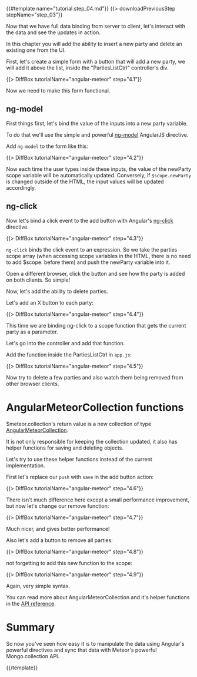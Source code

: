 {{#template name="tutorial.step_04.md"}}
{{> downloadPreviousStep stepName="step_03"}}

Now that we have full data binding from server to client, let's interact with the data and see the updates in action.

In this chapter you will add the ability to insert a new party and delete an existing one from the UI.

First, let's create a simple form with a button that will add a new party, we will add it above the list, inside the "PartiesListCtrl" controller's div.

{{> DiffBox tutorialName="angular-meteor" step="4.1"}}

Now we need to make this form functional.

## ng-model

First things first, let's bind the value of the inputs into a new party variable.

To do that we'll use the simple and powerful [ng-model](https://docs.angularjs.org/api/ng/directive/ngModel) AngularJS directive.

Add `ng-model` to the form like this:

{{> DiffBox tutorialName="angular-meteor" step="4.2"}}

Now each time the user types inside these inputs, the value of the newParty scope variable will be automatically updated.  Conversely, if `$scope.newParty` is changed outside of the HTML, the input values will be updated accordingly.

## ng-click

Now let's bind a click event to the add button with Angular's [ng-click](https://docs.angularjs.org/api/ng/directive/ngClick) directive.

{{> DiffBox tutorialName="angular-meteor" step="4.3"}}

`ng-click` binds the click event to an expression.
So we take the parties scope array (when accessing scope variables in the HTML, there is no need to add $scope. before them) and push the newParty variable into it.

Open a different browser, click the button and see how the party is added on both clients. So simple!


Now, let's add the ability to delete parties.

Let's add an X button to each party:

{{> DiffBox tutorialName="angular-meteor" step="4.4"}}

This time we are binding ng-click to a scope function that gets the current party as a parameter.

Let's go into the controller and add that function.

Add the function inside the PartiesListCtrl in `app.js`:

{{> DiffBox tutorialName="angular-meteor" step="4.5"}}

Now try to delete a few parties and also watch them being removed from other browser clients.

# AngularMeteorCollection functions

$meteor.collection's return value is a new collection of type [AngularMeteorCollection](/api/AngularMeteorCollection).

It is not only responsible for keeping the collection updated, it also has helper functions for saving and deleting objects.

Let's try to use these helper functions instead of the current implementation.

First let's replace our `push` with `save` in the add button action:

{{> DiffBox tutorialName="angular-meteor" step="4.6"}}

There isn't much difference here except a small performance improvement, but now let's change our remove function:

{{> DiffBox tutorialName="angular-meteor" step="4.7"}}

Much nicer, and gives better performance!

Also let's add a button to remove all parties:

{{> DiffBox tutorialName="angular-meteor" step="4.8"}}

not forgetting to add this new function to the scope:

{{> DiffBox tutorialName="angular-meteor" step="4.9"}}

Again, very simple syntax.

You can read more about AngularMeteorCollection and it's helper functions in the [API reference](/api/AngularMeteorCollection).


# Summary

So now you've seen how easy it is to manipulate the data using Angular's powerful directives and sync that data with Meteor's powerful Mongo.collection API.

{{/template}}
